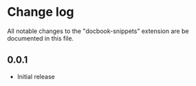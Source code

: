 # Change log

All notable changes to the "docbook-snippets" extension are be documented in this file.

## 0.0.1

- Initial release